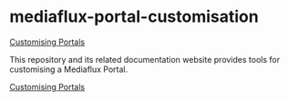 # mediaflux-portal-customisation

[Customising Portals](http://danielbaird.com/mediaflux-portal-customisation)

This repository and its related documentation website provides 
tools for customising a Mediaflux Portal.

[Customising Portals](http://danielbaird.com/mediaflux-portal-customisation)
